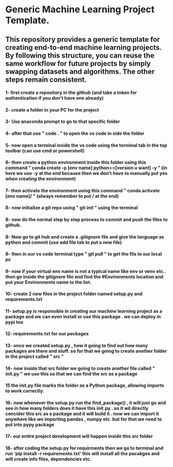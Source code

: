 # Generic Machine Learning Project Template.

## This repository provides a generic template for creating end-to-end machine learning projects. By following this structure, you can reuse the same workflow for future projects by simply swapping datasets and algorithms. The other steps remain consistent.

#### 1- first create a repository in the github (and take a token for authentication if you don't have one already)

#### 2- create a folder in your PC for the project

#### 3- Use anaconda prompt to go to that specific folder

#### 4- after that use " code . " to open the vs code in side the folder

#### 5- now open a terminal inside the vs code using the terminal tab in the top toolbar (can use cmd or powershell)

#### 6- then create a python environment inside this folder using this command  " conda create -p [env name] python==[version u want] -y "   (in here we use -y at the end because then we don't have to manually put yes when creating the environment)

#### 7- then activate the environment using this command " conda activate [env name]/ "  (always remember to put / at the end)

#### 8- now initialize a git repo using " git init " using the terminal

#### 8- now do the normal step by step process to commit and push the files to github.

#### 8- Now go to git hub and create a .gitignore file and give the language as python and commit (use add file tab to put a new file)

#### 8- then in our vs code terminal type " git pull " to get the fils to our local pc

#### 9- now if your virtual env name is not a typical name like env or venv etc.. then go inside the gitignore file and find the #Environments location and put your Environments name to the list.

#### 10- create 2 new files in the project folder named setup.py and requirements.txt

#### 11- setup.py is responsible in creating our machine learning project as a package and we can even install or use this package . we can deploy in pypi too

#### 12- requirements.txt for our packages

#### 13- once we created setup.py , how it going to find out how many packages are there and stuff. so for that we going to create another folder in the project called " src "

#### 14- now inside that src folder we going to create another file called " __init__.py "   we use this so that we can find the src as a package

#### 15 the __init__.py file marks the folder as a Python package, allowing imports to work correctly.

#### 16- now whenever the setup.py run the  find_package() , it will just go and see in how many folders does it have this __init__.py  . so it wil directly concider this src as a package and it will build it . now we can import it anywhere like we importing pandas , numpy etc. but for that we need to put into pypy package

#### 17- our entire project development will happen inside this src folder

#### 18- after coding the setup.py for requirments then we go to terminal and run 'pip install -r requirements.txt'  this will install all the pacakges and will create info files, dependencies etc.

